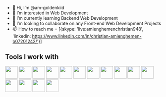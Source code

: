 - 👋 Hi, I’m @am-goldenkiid
- 👀 I’m interested in Web Development
- 🌱 I’m currently learning Backend Web Development
- 💞️ I’m looking to collaborate on any Front-end Web Development Projects
- 📫 How to reach me = [{skype: 'live:amienghemenchristian948', 'linkedin: https://www.linkedin.com/in/christian-amienghemen-b07201242/'}]
<h2>Tools I work with</h2>
<p align="left">
  <img src="https://cdn.jsdelivr.net/gh/devicons/devicon/icons/html5/html5-original.svg" width=40 />
  <img src="https://cdn.jsdelivr.net/gh/devicons/devicon/icons/css3/css3-original.svg" width=40 />
  <img src="https://cdn.jsdelivr.net/gh/devicons/devicon/icons/bootstrap/bootstrap-original.svg" width=40 />
  <img src="https://cdn.jsdelivr.net/gh/devicons/devicon/icons/javascript/javascript-original.svg" width=40 />
  <img src="https://cdn.jsdelivr.net/gh/devicons/devicon/icons/jquery/jquery-original.svg" width=40 />
  <img src="https://cdn.jsdelivr.net/gh/devicons/devicon/icons/react/react-original.svg" width=40 />
  <img src="https://cdn.jsdelivr.net/gh/devicons/devicon/icons/redux/redux-original.svg" width=40 />   
  <img src="https://cdn.jsdelivr.net/gh/devicons/devicon/icons/nodejs/nodejs-original.svg" width=40 />
  <img src="https://cdn.jsdelivr.net/gh/devicons/devicon/icons/mysql/mysql-original.svg" width=40 /> 
  <img src="https://cdn.jsdelivr.net/gh/devicons/devicon/icons/express/express-original.svg" width=40 />
  <img src="https://cdn.jsdelivr.net/gh/devicons/devicon/icons/vscode/vscode-original.svg" width=40 />
  <img src="https://cdn.jsdelivr.net/gh/devicons/devicon/icons/figma/figma-original.svg" width=40 />
  <img src="https://cdn.jsdelivr.net/gh/devicons/devicon/icons/github/github-original.svg" width=40 />    
  <img src="https://cdn.jsdelivr.net/gh/devicons/devicon/icons/git/git-original.svg" width=40 />
  <img src="https://cdn.jsdelivr.net/gh/devicons/devicon/icons/npm/npm-original-wordmark.svg" width=40 />     
 <p>
<!---
am-goldenkiid/am-goldenkiid is a ✨ special ✨ repository because its `README.md` (this file) appears on your GitHub profile.
You can click the Preview link to take a look at your changes.
--->
